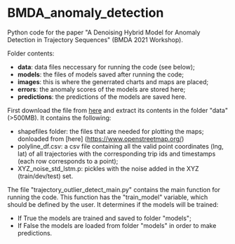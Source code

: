 # BMDA_anomaly_detection

Python code for the paper "A Denoising Hybrid Model for Anomaly Detection in Trajectory Sequences" (BMDA 2021 Workshop). 

Folder contents: 
* **data**: data files neccessary for running the code (see below);
* **models**: the files of models saved after running the code;
* **images**: this is where the generrated charts and maps are placed;
* **errors**: the anomaly scores of the models are stored here;
* **predictions**:  the predictions of the models are saved here.

First download the file from [here](https://www.dropbox.com/s/jis8cgnb7vglvvc/data.zip?dl=0) and extract its contents in the folder "data" (>500MB). It contains the following:
* shapefiles folder: the files that are needed for  plotting the maps; donloaded from [here]  (https://www.openstreetmap.org/)
* polyline_df.csv: a csv file containing all the valid point coordinates (lng, lat) of all trajectories with the corresponding trip ids and timestamps (each row corresponds to a point);
* XYZ_noise_std_lstm.p: pickles with the noise added in the XYZ (train/dev/test) set.

The file "trajectory_outlier_detect_main.py" contains the main function for running the code. This function has the "train_model" variable, which should be defined by the user. It determines if the models will be trained: 
* If True the models are trained and saved to folder "models";
* If False the models are loaded from folder "models" in order to make predictions.
